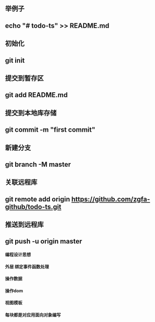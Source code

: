 ## 举例子
## echo "# todo-ts" >> README.md
## 初始化
## git init
## 提交到暂存区
## git add README.md
## 提交到本地库存储
## git commit -m "first commit"
## 新建分支
## git branch -M master
## 关联远程库
## git remote add origin https://github.com/zgfa-github/todo-ts.git
## 推送到远程库
## git push -u origin master

#### 编程设计思想
#### 外层 绑定事件函数处理
#### 操作数据
#### 操作dom
#### 视图模板
#### 每块都是对应用面向对象编写